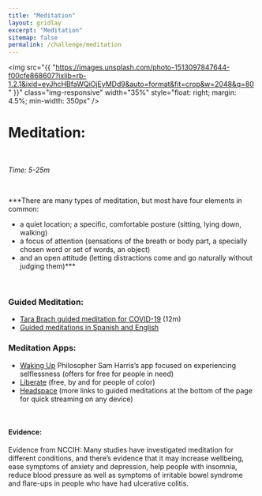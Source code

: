 ```yaml
---
title: "Meditation"
layout: gridlay
excerpt: "Meditation"
sitemap: false
permalink: /challenge/meditation
---
```



<img src="{{ "https://images.unsplash.com/photo-1513097847644-f00cfe868607?ixlib=rb-1.2.1&ixid=eyJhcHBfaWQiOjEyMDd9&auto=format&fit=crop&w=2048&q=80" }}" class="img-responsive" width="35%" style="float: right; margin: 4.5%; min-width: 350px" />


# Meditation: 

&nbsp;

*Time: 5-25m*

&nbsp;

***There are many types of meditation, but most have four elements in common: 
- a quiet location; a specific, comfortable posture (sitting, lying down, walking)
- a focus of attention (sensations of the breath or body part, a specially chosen word or set of words, an object)
- and an open attitude (letting distractions come and go naturally without judging them)***

&nbsp;
&nbsp;
&nbsp;

### Guided Meditation:
- <a href="https://www.youtube.com/watch?v=5Bg3F214cFI" target="_blank">Tara Brach guided meditation for COVID-19</a> (12m)
- <a href="https://www.uclahealth.org/marc/mindful-meditations" target="_blank">Guided meditations in Spanish and English</a>

### Meditation Apps:
- <a href="https://wakingup.com/" target="_blank">Waking Up</a> Philosopher Sam Harris’s app focused on experiencing selflessness (offers for free for people in need)
- <a href="https://liberatemeditation.com/" target="_blank">Liberate</a> (free, by and for people of color)
- <a href="https://www.headspace.com/meditation/guided-meditation" target="_blank">Headspace</a> (more links to guided meditations at the bottom of the page for quick streaming on any device)

&nbsp;
&nbsp;
&nbsp;

#### Evidence: 
Evidence from NCCIH: Many studies have investigated meditation for different conditions, and there’s evidence that it may increase wellbeing, ease symptoms of anxiety and depression, help people with insomnia, reduce blood pressure as well as symptoms of irritable bowel syndrome and flare-ups in people who have had ulcerative colitis.  

&nbsp;
&nbsp;
